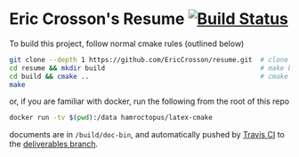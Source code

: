Eric Crosson's Resume [![Build Status](https://travis-ci.org/EricCrosson/resume.svg?branch=master)](https://travis-ci.org/EricCrosson/resume)
=====================

To build this project, follow normal cmake rules (outlined below)

```sh
git clone --depth 1 https://github.com/EricCrosson/resume.git  # clone the repository
cd resume && mkdir build                                       # make build dir
cd build && cmake ..                                           # cmake in build dir
make
```

or, if you are familiar with docker, run the following from the root of this
    repo

```sh
docker run -tv $(pwd):/data hamroctopus/latex-cmake
```

documents are in `/build/doc-bin`, and automatically pushed by [Travis CI] to
the [deliverables branch].

  [Travis CI]: https://travis-ci.org/
  [deliverables branch]: https://github.com/EricCrosson/resume/blob/deliverables/resume.pdf
